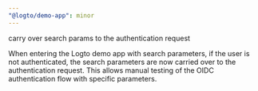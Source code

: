 ```yaml
---
"@logto/demo-app": minor
---
```


carry over search params to the authentication request

When entering the Logto demo app with search parameters, if the user is not authenticated, the search parameters are now carried over to the authentication request. This allows manual testing of the OIDC authentication flow with specific parameters.
